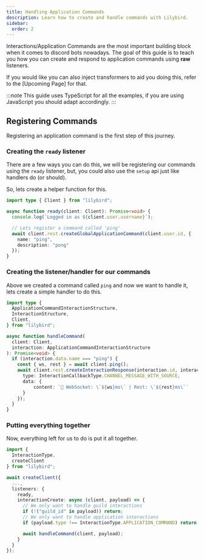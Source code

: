 ```yaml
---
title: Handling Application Commands
description: Learn how to create and handle commands with Lilybird.
sidebar:
  order: 2
---
```


Interactions/Application Commands are the most important building block when it comes to discord bots nowadays.
The goal of this guide is to teach you how you can create and respond to application commands using **raw** listeners.

If you would like you can also inject transformers to aid you doing this, refer to the [Upcoming Page] for that.

:::note
This guide uses TypeScript for all the examples, if you are using JavaScript you should adapt accordingly.
:::

## Registering Commands

Registering an application command is the first step of this journey.

### Creating the `ready` listener

There are a few ways you can do this, we will be registering our commands using the `ready` listener, but, you could also use the `setup` api just like handlers do (or should).

So, lets create a helper function for this.

```ts
import type { Client } from "lilybird";

async function ready(client: Client): Promise<void> {
  console.log(`Logged in as ${client.user.username}`);

  // Lets register a command called 'ping'
  await client.rest.createGlobalApplicationCommand(client.user.id, {
    name: "ping",
    description: "pong"
  });
}
```

### Creating the listener/handler for our commands

Above we created a command called `ping` and now we want to handle it, lets create a simple handler to do this.

```ts
import type { 
  ApplicationCommandInteractionStructure,
  InteractionStructure,
  Client,
} from "lilybird";

async function handleCommand(
  client: Client, 
  interaction: ApplicationCommandInteractionStructure
): Promise<void> {
  if (interaction.data.name === "ping") {
    const { ws, rest } = await client.ping();
    await client.rest.createInteractionResponse(interaction.id, interaction.token, {
      type: InteractionCallbackType.CHANNEL_MESSAGE_WITH_SOURCE,
      data: {
          content: `🏓 WebSocket: \`${ws}ms\` | Rest: \`${rest}ms\``
      }
    });
  }
}
```

### Putting everything together

Now, everything left for us to do is put it all together.

```ts
import {
  InteractionType,
  createClient
} from "lilybird";

await createClient({
  ...,
  listeners: {
    ready,
    interactionCreate: async (client, payload) => {
      // We only want to handle guild interactions
      if (!("guild_id" in payload)) return;
      // We only want to handle application interactions
      if (payload.type !== InteractionType.APPLICATION_COMMAND) return;

      await handleCommand(client, payload);
    }
  }
});
```